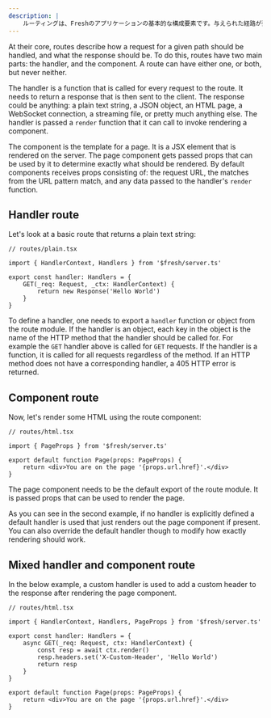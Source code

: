 ```yaml
---
description: |
    ルーティングは、Freshのアプリケーションの基本的な構成要素です。与えられた経路が要求されたときのアプリケーションの動作を定義するために使用されます。
---
```


At their core, routes describe how a request for a given path should be handled,
and what the response should be. To do this, routes have two main parts: the
handler, and the component. A route can have either one, or both, but never
neither.

The handler is a function that is called for every request to the route. It
needs to return a response that is then sent to the client. The response could
be anything: a plain text string, a JSON object, an HTML page, a WebSocket
connection, a streaming file, or pretty much anything else. The handler is
passed a `render` function that it can call to invoke rendering a component.

The component is the template for a page. It is a JSX element that is rendered
on the server. The page component gets passed props that can be used by it to
determine exactly what should be rendered. By default components receives props
consisting of: the request URL, the matches from the URL pattern match, and any
data passed to the handler's `render` function.

## Handler route

Let's look at a basic route that returns a plain text string:

```tsx
// routes/plain.tsx

import { HandlerContext, Handlers } from '$fresh/server.ts'

export const handler: Handlers = {
    GET(_req: Request, _ctx: HandlerContext) {
        return new Response('Hello World')
    }
}
```

To define a handler, one needs to export a `handler` function or object from the
route module. If the handler is an object, each key in the object is the name of
the HTTP method that the handler should be called for. For example the `GET`
handler above is called for `GET` requests. If the handler is a function, it is
called for all requests regardless of the method. If an HTTP method does not
have a corresponding handler, a 405 HTTP error is returned.

## Component route

Now, let's render some HTML using the route component:

```tsx
// routes/html.tsx

import { PageProps } from '$fresh/server.ts'

export default function Page(props: PageProps) {
    return <div>You are on the page '{props.url.href}'.</div>
}
```

The page component needs to be the default export of the route module. It is
passed props that can be used to render the page.

As you can see in the second example, if no handler is explicitly defined a
default handler is used that just renders out the page component if present. You
can also override the default handler though to modify how exactly rendering
should work.

## Mixed handler and component route

In the below example, a custom handler is used to add a custom header to the
response after rendering the page component.

```tsx
// routes/html.tsx

import { HandlerContext, Handlers, PageProps } from '$fresh/server.ts'

export const handler: Handlers = {
    async GET(_req: Request, ctx: HandlerContext) {
        const resp = await ctx.render()
        resp.headers.set('X-Custom-Header', 'Hello World')
        return resp
    }
}

export default function Page(props: PageProps) {
    return <div>You are on the page '{props.url.href}'.</div>
}
```
